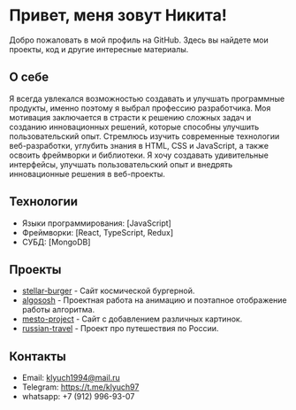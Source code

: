 # Привет, меня зовут Никита!

Добро пожаловать в мой профиль на GitHub. Здесь вы найдете мои проекты, код и другие интересные материалы.

## О себе

Я всегда увлекался возможностью создавать и улучшать программные продукты, именно поэтому я выбрал профессию разработчика. Моя мотивация заключается в страсти к решению сложных задач и созданию инновационных решений, которые способны улучшить пользовательский опыт. Cтремлюсь изучить современные технологии веб-разработки, углубить знания в HTML, CSS и JavaScript, а также освоить фреймворки и библиотеки. Я хочу создавать удивительные интерфейсы, улучшать пользовательский опыт и внедрять инновационные решения в веб-проекты.


## Технологии
- Языки программирования: [JavaScript]
- Фреймворки: [React, TypeScript, Redux]
- СУБД: [MongoDB]

## Проекты

- [stellar-burger](https://github.com/Klyuch97/react-stellar-burger) - Сайт космической бургерной.
- [algososh](https://github.com/Klyuch97/algososh) - Проектная работа на анимацию и поэтапное отображение работы алгоритма.
- [mesto-project](https://github.com/Klyuch97/mesto-project) - Сайт с добавлением различных картинок.
- [russian-travel](https://github.com/Klyuch97/russian-travel) - Проект про путешествия по России.

## Контакты

- Email: klyuch1994@mail.ru
- Telegram: https://t.me/klyuch97
- whatsapp: +7 (912) 996-93-07
